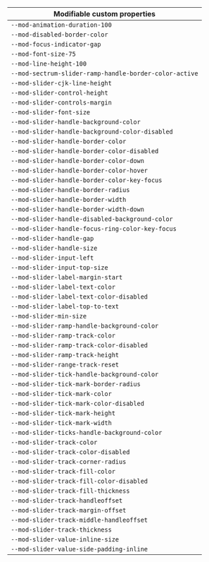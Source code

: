 | Modifiable custom properties                           |
| ------------------------------------------------------ |
| `--mod-animation-duration-100`                         |
| `--mod-disabled-border-color`                          |
| `--mod-focus-indicator-gap`                            |
| `--mod-font-size-75`                                   |
| `--mod-line-height-100`                                |
| `--mod-sectrum-slider-ramp-handle-border-color-active` |
| `--mod-slider-cjk-line-height`                         |
| `--mod-slider-control-height`                          |
| `--mod-slider-controls-margin`                         |
| `--mod-slider-font-size`                               |
| `--mod-slider-handle-background-color`                 |
| `--mod-slider-handle-background-color-disabled`        |
| `--mod-slider-handle-border-color`                     |
| `--mod-slider-handle-border-color-disabled`            |
| `--mod-slider-handle-border-color-down`                |
| `--mod-slider-handle-border-color-hover`               |
| `--mod-slider-handle-border-color-key-focus`           |
| `--mod-slider-handle-border-radius`                    |
| `--mod-slider-handle-border-width`                     |
| `--mod-slider-handle-border-width-down`                |
| `--mod-slider-handle-disabled-background-color`        |
| `--mod-slider-handle-focus-ring-color-key-focus`       |
| `--mod-slider-handle-gap`                              |
| `--mod-slider-handle-size`                             |
| `--mod-slider-input-left`                              |
| `--mod-slider-input-top-size`                          |
| `--mod-slider-label-margin-start`                      |
| `--mod-slider-label-text-color`                        |
| `--mod-slider-label-text-color-disabled`               |
| `--mod-slider-label-top-to-text`                       |
| `--mod-slider-min-size`                                |
| `--mod-slider-ramp-handle-background-color`            |
| `--mod-slider-ramp-track-color`                        |
| `--mod-slider-ramp-track-color-disabled`               |
| `--mod-slider-ramp-track-height`                       |
| `--mod-slider-range-track-reset`                       |
| `--mod-slider-tick-handle-background-color`            |
| `--mod-slider-tick-mark-border-radius`                 |
| `--mod-slider-tick-mark-color`                         |
| `--mod-slider-tick-mark-color-disabled`                |
| `--mod-slider-tick-mark-height`                        |
| `--mod-slider-tick-mark-width`                         |
| `--mod-slider-ticks-handle-background-color`           |
| `--mod-slider-track-color`                             |
| `--mod-slider-track-color-disabled`                    |
| `--mod-slider-track-corner-radius`                     |
| `--mod-slider-track-fill-color`                        |
| `--mod-slider-track-fill-color-disabled`               |
| `--mod-slider-track-fill-thickness`                    |
| `--mod-slider-track-handleoffset`                      |
| `--mod-slider-track-margin-offset`                     |
| `--mod-slider-track-middle-handleoffset`               |
| `--mod-slider-track-thickness`                         |
| `--mod-slider-value-inline-size`                       |
| `--mod-slider-value-side-padding-inline`               |
